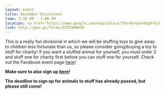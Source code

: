 ```yaml
---
layout: event
title: December Divisional
time: 5:30 PM - 7:00 PM
location: <a href="https://www.google.com/maps/place/The+Bronx+High+School+of+Science/@40.8778835,-73.8911033,17z/data=!3m1!4b1!4m2!3m1!1s0x89c2f39fba19f047:0x456fa7ab9f9bae18">Bronx Science High School</a>
link: http://goo.gl/forms/Z3T59AWHIH
---
```

This is a really fun divisional in which we will be stuffing toys to give away to children less fortunate than us, so please consider going/buying a toy to stuff for charity! If you want a stuffed animal for yourself, you must order 2 and stuff one for charity first before you can stuff one for yourself. Check out the Facebook event page [here](https://www.facebook.com/events/978663642201023/)!

**Make sure to also sign up [here](http://bit.ly/1Oxp9ux)!**

**The deadline to sign up for animals to stuff has already passed, but please still come!**